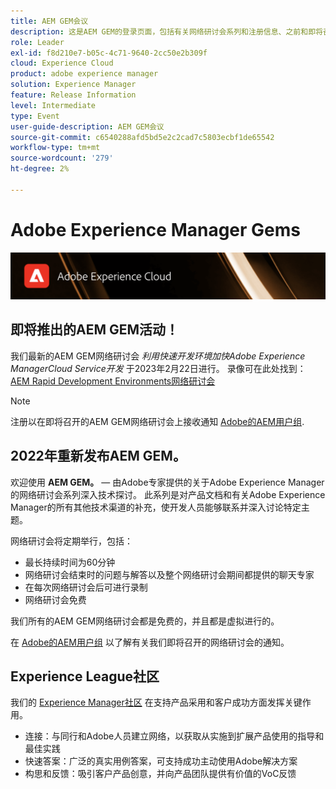 ```yaml
---
title: AEM GEM会议
description: 这是AEM GEM的登录页面，包括有关网络研讨会系列和注册信息、之前和即将召开的网络研讨会的信息
role: Leader
exl-id: f8d210e7-b05c-4c71-9640-2cc50e2b309f
cloud: Experience Cloud
product: adobe experience manager
solution: Experience Manager
feature: Release Information
level: Intermediate
type: Event
user-guide-description: AEM GEM会议
source-git-commit: c6540288afd5bd5e2c2cad7c5803ecbf1de65542
workflow-type: tm+mt
source-wordcount: '279'
ht-degree: 2%

---
```


# Adobe Experience Manager Gems

<img alt="数字体验" src="./assets/ADX_Gems.png"/>

## 即将推出的AEM GEM活动！

<!---  Remove the comment marks, and put the upcoming event in the below table

<table style="max-width: 1214px;">
<tr>
  <td style="vertical-align: top;">
    <a href="https://www.youtube.com/watch?v=f1T9XU9TCJU">
      <img alt="Experience League LIVE Oct 25" src="assets/Oct25_2022_exl_live_banner_web_1920_WebBanner.png">
    </a>
    <div>
      <a href="https://www.youtube.com/watch?v=f1T9XU9TCJU">
        <strong>Deliver the right offer at the right time with decision management</strong>
      </a>
      <br/><em>with Sandra Hausmann, Ben Tepfer, Brandon Poyfair, and Jason Hickey</em>
      <br/><em>October 25, 2022</em>
    </div>
  </td>
</tr>
</table>

--->
我们最新的AEM GEM网络研讨会 *利用快速开发环境加快Adobe Experience ManagerCloud Service开发* 于2023年2月22日进行。
录像可在此处找到： [AEM Rapid Development Environments网络研讨会](/help/gems2023/Rapid-Development-Environments.md)

>[!NOTE]
>
> 注册以在即将召开的AEM GEM网络研讨会上接收通知 [Adobe的AEM用户组](https://aem-augs.adobe.com/).

## 2022年重新发布AEM GEM。

欢迎使用 **AEM GEM。**  — 由Adobe专家提供的关于Adobe Experience Manager的网络研讨会系列深入技术探讨。 此系列是对产品文档和有关Adobe Experience Manager的所有其他技术渠道的补充，使开发人员能够联系并深入讨论特定主题。

网络研讨会将定期举行，包括：

* 最长持续时间为60分钟
* 网络研讨会结束时的问题与解答以及整个网络研讨会期间都提供的聊天专家
* 在每次网络研讨会后可进行录制
* 网络研讨会免费

我们所有的AEM GEM网络研讨会都是免费的，并且都是虚拟进行的。

在 [Adobe的AEM用户组](https://aem-augs.adobe.com/) 以了解有关我们即将召开的网络研讨会的通知。

## Experience League社区

我们的 [Experience Manager社区](https://experienceleaguecommunities.adobe.com/t5/adobe-experience-manager/ct-p/adobe-experience-manager-community) 在支持产品采用和客户成功方面发挥关键作用。

* 连接：与同行和Adobe人员建立网络，以获取从实施到扩展产品使用的指导和最佳实践
* 快速答案：广泛的真实用例答案，可支持成功主动使用Adobe解决方案
* 构思和反馈：吸引客户产品创意，并向产品团队提供有价值的VoC反馈


